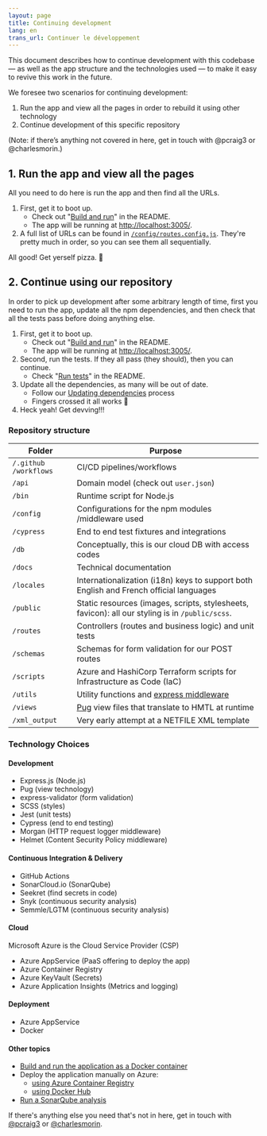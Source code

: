 ```yaml
---
layout: page
title: Continuing development
lang: en
trans_url: Continuer le développement
---
```


This document describes how to continue development with this codebase — as well as the app structure and the technologies used — to make it easy to revive this work in the future.

We foresee two scenarios for continuing development:

1. Run the app and view all the pages in order to rebuild it using other technology
2. Continue development of this specific repository

(Note: if there’s anything not covered in here, get in touch with @pcraig3 or @charlesmorin.)

## 1. Run the app and view all the pages

All you need to do here is run the app and then find all the URLs.

1. First, get it to boot up.
   - Check out "[Build and run](https://github.com/cds-snc/cra-claim-tax-benefits#build-and-run)" in the README.
   - The app will be running at [http://localhost:3005/](http://localhost:3005/).
2. A full list of URLs can be found in [`/config`<wbr>`/routes.config.js`](https://github.com/cds-snc/cra-claim-tax-benefits/blob/master/config/routes.config.js). They're pretty much in order, so you can see them all sequentially.

All good! Get yerself pizza. <span role="img" aria-label="pizza slice">🍕</span>

## 2. Continue using our repository

In order to pick up development after some arbitrary length of time, first you need to run the app, update all the npm dependencies, and then check that all the tests pass before doing anything else.

1. First, get it to boot up.
   - Check out "[Build and run](https://github.com/cds-snc/cra-claim-tax-benefits#build-and-run)" in the README.
   - The app will be running at [http://localhost:3005/](http://localhost:3005/).
2. Second, run the tests. If they all pass (they should), then you can continue.
   - Check "[Run tests](https://github.com/cds-snc/cra-claim-tax-benefits#run-tests)" in the README.
3. Update all the dependencies, as many will be out of date.
   - Follow our [Updating dependencies](https://github.com/cds-snc/cra-claim-tax-benefits/blob/master/docs/UPDATING-DEPENDENCIES.md) process
   - Fingers crossed it all works <span role="img" aria-label="crossed fingers">🤞</span>
4. Heck yeah! Get devving!!!

### Repository structure

| Folder                      | Purpose                                                                                          |
| --------------------------- | ------------------------------------------------------------------------------------------------ |
| `/.github`<wbr>`/workflows` | CI/CD pipelines<wbr>/workflows                                                                   |
| `/api`                      | Domain model (check out `user.json`)                                                             |
| `/bin`                      | Runtime script for Node.js                                                                       |
| `/config`                   | Configurations for the npm modules<wbr>/middleware used                                          |
| `/cypress`                  | End to end test fixtures and integrations                                                        |
| `/db`                       | Conceptually, this is our cloud DB with access codes                                             |
| `/docs`                     | Technical documentation                                                                          |
| `/locales`                  | Internationalization (i18n) keys to support both English and French official languages           |
| `/public`                   | Static resources (images, scripts, stylesheets, favicon): all our styling is in `/public/scss`.  |
| `/routes`                   | Controllers (routes and business logic) and unit tests                                           |
| `/schemas`                  | Schemas for form validation for our POST routes                                                  |
| `/scripts`                  | Azure and HashiCorp Terraform scripts for Infrastructure as Code (IaC)                           |
| `/utils`                    | Utility functions and [express middleware](https://expressjs.com/en/guide/using-middleware.html) |
| `/views`                    | [Pug](https://pugjs.org/api/getting-started.html) view files that translate to HMTL at runtime   |
| `/xml_output`               | Very early attempt at a NETFILE XML template                                                     |

### Technology Choices

#### Development

- Express.js (Node.js)
- Pug (view technology)
- express-validator (form validation)
- SCSS (styles)
- Jest (unit tests)
- Cypress (end to end testing)
- Morgan (HTTP request logger middleware)
- Helmet (Content Security Policy middleware)

#### Continuous Integration & Delivery

- GitHub Actions
- SonarCloud.io (SonarQube)
- Seekret (find secrets in code)
- Snyk (continuous security analysis)
- Semmle/LGTM (continuous security analysis)

#### Cloud

Microsoft Azure is the Cloud Service Provider (CSP)

- Azure AppService (PaaS offering to deploy the app)
- Azure Container Registry
- Azure KeyVault (Secrets)
- Azure Application Insights (Metrics and logging)

#### Deployment

- Azure AppService
- Docker

#### Other topics

- [Build and run the application as a Docker container](https://github.com/cds-snc/cra-claim-tax-benefits/blob/master/README.md#using-docker)
- Deploy the application manually on Azure:
  - [using Azure Container Registry](https://github.com/cds-snc/cra-claim-tax-benefits/blob/master/docs/DEPLOY.md)
  - [using Docker Hub](https://github.com/cds-snc/cra-claim-tax-benefits/blob/faccd2945ea6dee2a7c165041829d4da28b4f91b/DEPLOY.md)
- [Run a SonarQube analysis](https://github.com/cds-snc/cra-claim-tax-benefits/blob/master/README.md#using-sonarqube)

If there's anything else you need that's not in here, get in touch with [@pcraig3](https://github.com/pcraig3) or [@charlesmorin](https://github.com/charlesmorin).
